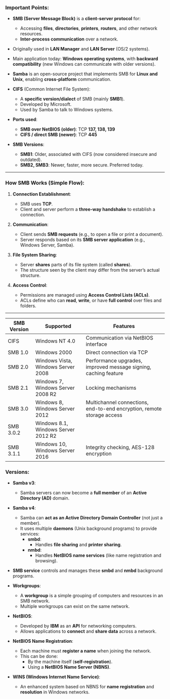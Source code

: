 ### Important Points:
- **SMB (Server Message Block)** is a **client-server protocol** for:
  - Accessing **files**, **directories**, **printers**, **routers**, and other network resources.
  - **Inter-process communication** over a network.
  
- Originally used in **LAN Manager** and **LAN Server** (OS/2 systems).
- Main application today: **Windows operating systems**, with **backward compatibility** (new Windows can communicate with older versions).
- **Samba** is an open-source project that implements SMB for **Linux and Unix**, enabling **cross-platform** communication.

- **CIFS** (Common Internet File System):
  - A **specific version/dialect** of SMB (mainly **SMB1**).
  - Developed by Microsoft.
  - Used by Samba to talk to Windows systems.

- **Ports used**:
  - **SMB over NetBIOS (older)**: TCP **137, 138, 139**
  - **CIFS / direct SMB (newer)**: TCP **445**

- **SMB Versions**:
  - **SMB1**: Older, associated with CIFS (now considered insecure and outdated).
  - **SMB2, SMB3**: Newer, faster, more secure. Preferred today.

---

### How SMB Works (Simple Flow):
1. **Connection Establishment**:
   - SMB uses **TCP**.
   - Client and server perform a **three-way handshake** to establish a connection.

2. **Communication**:
   - Client sends **SMB requests** (e.g., to open a file or print a document).
   - Server responds based on its **SMB server application** (e.g., Windows Server, Samba).

3. **File System Sharing**:
   - Server **shares** parts of its file system (called **shares**).
   - The structure seen by the client may differ from the server’s actual structure.

4. **Access Control**:
   - Permissions are managed using **Access Control Lists (ACLs)**.
   - ACLs define who can **read**, **write**, or have **full control** over files and folders.

---

|**SMB Version**|**Supported**|**Features**|
|---|---|---|
|CIFS|Windows NT 4.0|Communication via NetBIOS interface|
|SMB 1.0|Windows 2000|Direct connection via TCP|
|SMB 2.0|Windows Vista, Windows Server 2008|Performance upgrades, improved message signing, caching feature|
|SMB 2.1|Windows 7, Windows Server 2008 R2|Locking mechanisms|
|SMB 3.0|Windows 8, Windows Server 2012|Multichannel connections, end-to-end encryption, remote storage access|
|SMB 3.0.2|Windows 8.1, Windows Server 2012 R2||
|SMB 3.1.1|Windows 10, Windows Server 2016|Integrity checking, AES-128 encryption|

### Versions:

- **Samba v3**:  
  - Samba servers can now become a **full member** of an **Active Directory (AD)** domain.

- **Samba v4**:  
  - Samba can **act as an Active Directory Domain Controller** (not just a member).
  - It uses multiple **daemons** (Unix background programs) to provide services:
    - **smbd**:  
      - Handles **file sharing** and **printer sharing**.
    - **nmbd**:  
      - Handles **NetBIOS name services** (like name registration and browsing).

- **SMB service** controls and manages these **smbd** and **nmbd** background programs.

- **Workgroups**:
  - A **workgroup** is a simple grouping of computers and resources in an SMB network.
  - Multiple workgroups can exist on the same network.

- **NetBIOS**:
  - Developed by **IBM** as an **API** for networking computers.
  - Allows applications to **connect** and **share data** across a network.

- **NetBIOS Name Registration**:
  - Each machine must **register a name** when joining the network.
  - This can be done:
    - By the machine itself (**self-registration**).
    - Using a **NetBIOS Name Server (NBNS)**.

- **WINS (Windows Internet Name Service)**:
  - An enhanced system based on NBNS for **name registration** and **resolution** in Windows networks.


